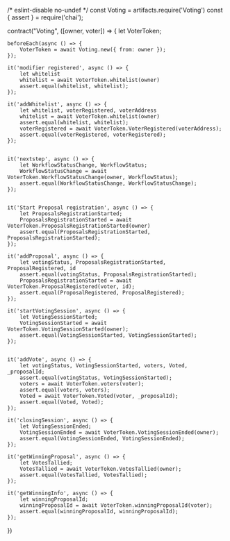 /* eslint-disable no-undef */
const Voting = artifacts.require('Voting')
const { assert } = require('chai');

contract("Voting", ([owner, voter]) => {
    let VoterToken;

    beforeEach(async () => {
        VoterToken = await Voting.new({ from: owner });
    });

    it('modifier registered', async () => {
        let whitelist
        whitelist = await VoterToken.whitelist(owner)
        assert.equal(whitelist, whitelist);
    });

    it('addWhitelist', async () => {
        let whitelist, voterRegistered, voterAddress
        whitelist = await VoterToken.whitelist(owner)
        assert.equal(whitelist, whitelist);
        voterRegistered = await VoterToken.VoterRegistered(voterAddress);
        assert.equal(voterRegistered, voterRegistered);
    });


    it('nextstep', async () => {
        let WorkflowStatusChange, WorkflowStatus;
        WorkflowStatusChange = await VoterToken.WorkflowStatusChange(owner, WorkflowStatus);
        assert.equal(WorkflowStatusChange, WorkflowStatusChange);
    });


    it('Start Proposal registration', async () => {
        let ProposalsRegistrationStarted;
        ProposalsRegistrationStarted = await VoterToken.ProposalsRegistrationStarted(owner)
        assert.equal(ProposalsRegistrationStarted, ProposalsRegistrationStarted);
    });

    it('addProposal', async () => {
        let votingStatus, ProposalsRegistrationStarted, ProposalRegistered, id
        assert.equal(votingStatus, ProposalsRegistrationStarted);
        ProposalsRegistrationStarted = await VoterToken.ProposalRegistered(voter, id);
        assert.equal(ProposalRegistered, ProposalRegistered);
    });

    it('startVotingSession', async () => {
        let VotingSessionStarted;
        VotingSessionStarted = await VoterToken.VotingSessionStarted(owner);
        assert.equal(VotingSessionStarted, VotingSessionStarted);
    });


    it('addVote', async () => {
        let votingStatus, VotingSessionStarted, voters, Voted, _proposalId;
        assert.equal(votingStatus, VotingSessionStarted);
        voters = await VoterToken.voters(voter);
        assert.equal(voters, voters);
        Voted = await VoterToken.Voted(voter, _proposalId);
        assert.equal(Voted, Voted);
    });

    it('closingSession', async () => {
        let VotingSessionEnded;
        VotingSessionEnded = await VoterToken.VotingSessionEnded(owner);
        assert.equal(VotingSessionEnded, VotingSessionEnded);
    });

    it('getWinningProposal', async () => {
        let VotesTallied;
        VotesTallied = await VoterToken.VotesTallied(owner);
        assert.equal(VotesTallied, VotesTallied);
    });

    it('getWinningInfo', async () => {
        let winningProposalId;
        winningProposalId = await VoterToken.winningProposalId(voter);
        assert.equal(winningProposalId, winningProposalId);
    });
})

